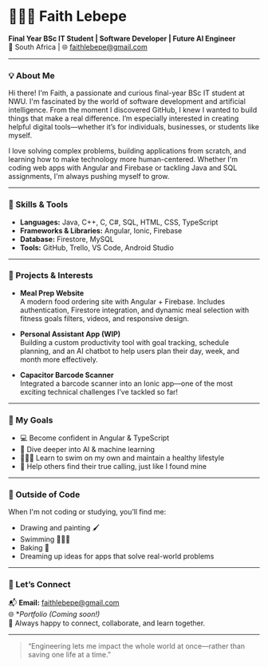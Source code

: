 # 👩🏽‍💻 Faith Lebepe

**Final Year BSc IT Student | Software Developer | Future AI Engineer**  
📍 South Africa | 🌐 faithlebepe@gmail.com  

---

### 💡 About Me

Hi there! I'm Faith, a passionate and curious final-year BSc IT student at NWU. I'm fascinated by the world of software development and artificial intelligence. From the moment I discovered GitHub, I knew I wanted to build things that make a real difference. I’m especially interested in creating helpful digital tools—whether it’s for individuals, businesses, or students like myself.

I love solving complex problems, building applications from scratch, and learning how to make technology more human-centered. Whether I'm coding web apps with Angular and Firebase or tackling Java and SQL assignments, I'm always pushing myself to grow.

---

### 🧠 Skills & Tools

- **Languages:** Java, C++, C, C#, SQL, HTML, CSS, TypeScript
- **Frameworks & Libraries:** Angular, Ionic, Firebase
- **Database:** Firestore, MySQL
- **Tools:** GitHub, Trello, VS Code, Android Studio

---

### 🌟 Projects & Interests

- **Meal Prep Website**  
  A modern food ordering site with Angular + Firebase. Includes authentication, Firestore integration, and dynamic meal selection with fitness goals filters, videos, and responsive design.

- **Personal Assistant App (WIP)**  
  Building a custom productivity tool with goal tracking, schedule planning, and an AI chatbot to help users plan their day, week, and month more effectively.

- **Capacitor Barcode Scanner**  
  Integrated a barcode scanner into an Ionic app—one of the most exciting technical challenges I’ve tackled so far!

---

### 🧭 My Goals

- 💻 Become confident in Angular & TypeScript
- 🤖 Dive deeper into AI & machine learning
- 🏊🏽‍♀️ Learn to swim on my own and maintain a healthy lifestyle
- 🧭 Help others find their true calling, just like I found mine

---

### 🎨 Outside of Code

When I'm not coding or studying, you’ll find me:
- Drawing and painting 🖌️
- Swimming 🏊🏽‍♀️
- Baking 🍰
- Dreaming up ideas for apps that solve real-world problems

---

### 🤝 Let’s Connect

📬 **Email:** faithlebepe@gmail.com  
🌐 **Portfolio (Coming soon!)*  
💬 Always happy to connect, collaborate, and learn together.

---

> “Engineering lets me impact the whole world at once—rather than saving one life at a time.”

